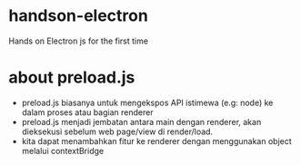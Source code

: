 # handson-electron
Hands on Electron js for the first time

# about preload.js
- preload.js biasanya untuk mengekspos API istimewa (e.g: node) ke dalam proses atau bagian renderer
- preload.js menjadi jembatan antara main dengan renderer, akan dieksekusi sebelum web page/view di render/load.
- kita dapat menambahkan fitur ke renderer dengan menggunakan object melalui contextBridge